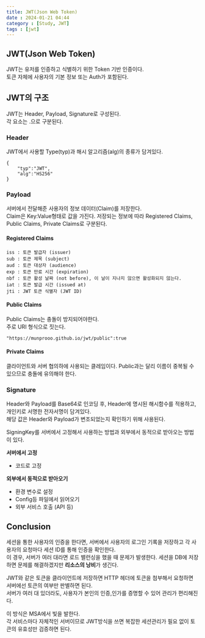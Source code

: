 ```yaml
---
title: JWT(Json Web Token)
date : 2024-01-21 04:44
category : [Study, JWT]
tags : [jwt]
---
```


## JWT(Json Web Token)   
JWT는 유저를 인증하고 식별하기 위한 Token 기반 인증이다.   
토큰 자체에 사용자의 기본 정보 또는 Auth가 포함된다.   

## JWT의 구조   
JWT는 Header, Payload, Signature로 구성된다.   
각 요소는 .으로 구분된다.   

### Header   
JWT에서 사용할 Type(typ)과 해시 알고리즘(alg)의 종류가 담겨있다.   
```
{
    "typ":"JWT",
    "alg":"HS256"
}
```

### Payload   
서버에서 전달해준 사용자의 정보 데이터(Claim)를 저장한다.   
Claim은 Key:Value형태로 값을 가진다. 저장되는 정보에 따라 Registered Claims, Public Claims, Private Claims로 구분된다.   

#### Registered Claims
```
iss : 토큰 발급자 (issuer)   
sub : 토큰 제목 (subject)   
aud : 토큰 대상자 (audience)   
exp : 토큰 만료 시간 (expiration)   
nbf : 토큰 활성 날짜 (not before), 이 날이 지나지 않으면 활성화되지 않는다.   
iat : 토큰 발급 시간 (issued at)   
jti : JWT 토큰 식별자 (JWT ID)
```   

#### Public Claims   
Public Claims는 충돌이 방지되어야한다.   
주로 URI 형식으로 짓는다.   
```
"https://munprooo.github.io/jwt/public":true
```   

#### Private Claims   
클라이언트와 서버 협의하에 사용되는 클레임이다. Public과는 달리 이름이 중복될 수 있으므로 충돌에 유의해야 한다.   

### Signature   
Header와 Payload를 Base64로 인코딩 후, Header에 명시된 해시함수를 적용하고, 개인키로 서명한 전자서명이 담겨있다.   
해당 값은 Header와 Payload가 변조되었는지 확인하기 위해 사용된다.   

SigningKey를 서버에서 고정해서 사용하는 방법과 외부에서 동적으로 받아오는 방법이 있다.   

**서버에서 고정**    
- 코드로 고정   

**외부에서 동적으로 받아오기**   
- 환경 변수로 설정   
- Config등 파일에서 읽어오기  
- 외부 서비스 호출 (API 등)   


## Conclusion   
세션을 통한 사용자의 인증을 한다면, 서버에서 사용자의 로그인 기록을 저장하고 각 사용자의 요청마다 세션 ID를 통해 인증을 확인한다.    
이 경우, 서버가 여러 대라면 로드 밸런싱을 했을 때 문제가 발생한다. 세션을 DB에 저장하면 문제를 해결하겠지만 **리소스의 낭비**가 생긴다.

JWT와 같은 토큰을 클라이언트에 저장하면 HTTP 헤더에 토큰을 첨부해서 요청하면 서버에선 토큰의 여부만 판별하면 된다.   
서버가 여러 대 있더라도, 사용자가 본인의 인증,인가를 증명할 수 있어 관리가 편리해진다.   

이 방식은 MSA에서 빛을 발한다.   
각 서비스마다 자체적인 서버이므로 JWT방식을 쓰면 복잡한 세션관리가 필요 없이 토큰의 유효성만 검증하면 된다.   

